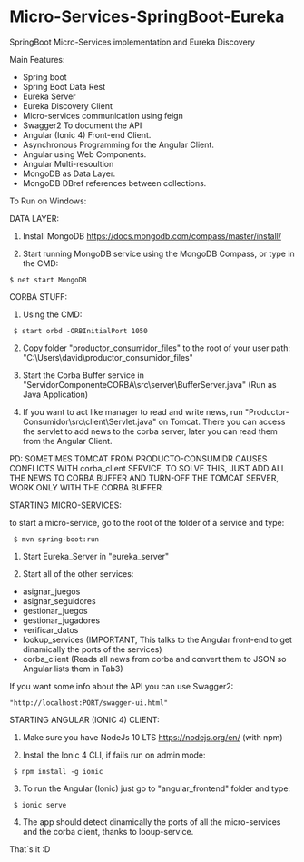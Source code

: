 # Micro-Services-SpringBoot-Eureka
SpringBoot Micro-Services implementation and Eureka Discovery

Main Features:

  - Spring boot
  - Spring Boot Data Rest
  - Eureka Server
  - Eureka Discovery Client
  - Micro-services communication using feign
  - Swagger2 To document the API
  - Angular (Ionic 4) Front-end Client.
  - Asynchronous Programming for the Angular Client.
  - Angular using Web Components.
  - Angular Multi-resoultion 
  - MongoDB as Data Layer.
  - MongoDB DBref references between collections.


To Run on Windows:

DATA LAYER:
 1) Install MongoDB
 https://docs.mongodb.com/compass/master/install/

 2) Start running MongoDB service using the MongoDB Compass, or type in the CMD:

  ``` $ net start MongoDB ```



CORBA STUFF:
1) Using the CMD:

  ```  $ start orbd -ORBInitialPort 1050  ```

2) Copy folder "productor_consumidor_files" to the root of your user path: "C:\Users\david\productor_consumidor_files"

3) Start the Corba Buffer service in "ServidorComponenteCORBA\src\server\BufferServer.java" (Run as Java Application)

4) If you want to act like manager to read and write news, run "Productor-Consumidor\src\client\Servlet.java" on Tomcat. There you can access the servlet to add news to the corba server, later you can read them from the Angular Client.

PD: SOMETIMES TOMCAT FROM PRODUCTO-CONSUMIDR CAUSES CONFLICTS WITH corba_client SERVICE, TO SOLVE THIS, JUST ADD ALL THE NEWS TO CORBA BUFFER AND TURN-OFF THE TOMCAT SERVER, WORK ONLY WITH THE CORBA BUFFER.



STARTING MICRO-SERVICES:

to start a micro-service, go to the root of the folder  of a service and type:

  ```  $ mvn spring-boot:run  ```

1) Start Eureka_Server in "eureka_server"


2) Start all of the other services:

  - asignar_juegos
  - asignar_seguidores
  - gestionar_juegos
  - gestionar_jugadores
  - verificar_datos
  - lookup_services (IMPORTANT, This talks to the Angular front-end to get dinamically the ports of the services)
  - corba_client (Reads all news from corba and convert them to JSON so Angular lists them in Tab3)

  If you want some info about the API you can use Swagger2:

    "http://localhost:PORT/swagger-ui.html"


 STARTING ANGULAR (IONIC 4) CLIENT:

 1) Make sure you have NodeJs 10 LTS https://nodejs.org/en/ (with npm)

 2) Install the Ionic 4 CLI, if fails run on admin mode:

  ```  $ npm install -g ionic  ```

 3) To run the Angular (Ionic) just go to "angular_frontend" folder and type:

  ```  $ ionic serve  ```

 4) The app should detect dinamically the ports of all the micro-services and the corba client, thanks to looup-service.



 That´s it :D
